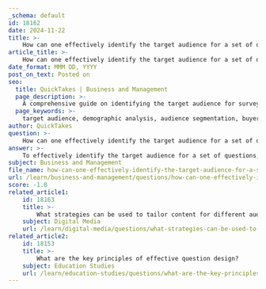 ```yaml
---
_schema: default
id: 18162
date: 2024-11-22
title: >-
    How can one effectively identify the target audience for a set of questions?
article_title: >-
    How can one effectively identify the target audience for a set of questions?
date_format: MMM DD, YYYY
post_on_text: Posted on
seo:
  title: QuickTakes | Business and Management
  page_description: >-
    A comprehensive guide on identifying the target audience for surveys through demographic analysis, audience segmentation, buyer personas, and iterative feedback, leading to more relevant and insightful survey results.
  page_keywords: >-
    target audience, demographic analysis, audience segmentation, buyer personas, primary research, audience analysis techniques, survey design, feedback iteration, purpose of survey
author: QuickTakes
question: >-
    How can one effectively identify the target audience for a set of questions?
answer: >-
    To effectively identify the target audience for a set of questions, it is essential to follow a structured approach that encompasses demographic analysis, audience segmentation, and the creation of buyer personas. Here are the key steps to consider:\n\n1. **Define Demographics**: Start by identifying the demographic characteristics of your potential audience. This includes factors such as age, gender, income level, education, marital status, and geographic location. Understanding these elements helps in creating a vivid picture of who your audience is and what their needs might be.\n\n2. **Segment the Audience**: Once you have gathered demographic data, segment your audience into manageable groups. It is advisable to select three to five key segments to ensure that your audience pool is neither too broad nor too narrow. This segmentation can be based on demographics, psychographics (interests, values, lifestyles), or behavioral data.\n\n3. **Create Buyer Personas**: Develop detailed buyer personas that represent your ideal customers. These personas should encapsulate the characteristics, pain points, and motivations of your target audience. By doing so, you can tailor your questions to address their specific concerns and interests, making your survey more relevant and engaging.\n\n4. **Conduct Primary Research**: Utilize primary research methods such as surveys, focus groups, or interviews to gather firsthand information about your audience. This can provide valuable insights into their preferences and behaviors, which can inform your question design.\n\n5. **Utilize Audience Analysis Techniques**: Employ various audience analysis methods, such as statistical sampling, to quantify and clarify the characteristics of your audience. This can help in understanding the broader trends and patterns within your target demographic.\n\n6. **Iterate Based on Feedback**: After deploying your initial set of questions, gather feedback from respondents to assess the clarity and relevance of your questions. Use this feedback to revise and improve your questions iteratively, ensuring they resonate with your audience.\n\n7. **Consider the Purpose of Your Survey**: Always keep in mind the overarching purpose of your survey. Understanding what you aim to achieve will guide your question formulation and help you maintain focus on the needs and interests of your target audience.\n\nBy following these steps, you can effectively identify and understand your target audience, leading to more insightful and actionable survey results.
subject: Business and Management
file_name: how-can-one-effectively-identify-the-target-audience-for-a-set-of-questions.md
url: /learn/business-and-management/questions/how-can-one-effectively-identify-the-target-audience-for-a-set-of-questions
score: -1.0
related_article1:
    id: 18163
    title: >-
        What strategies can be used to tailor content for different audiences?
    subject: Digital Media
    url: /learn/digital-media/questions/what-strategies-can-be-used-to-tailor-content-for-different-audiences
related_article2:
    id: 18153
    title: >-
        What are the key principles of effective question design?
    subject: Education Studies
    url: /learn/education-studies/questions/what-are-the-key-principles-of-effective-question-design
---
```


&nbsp;